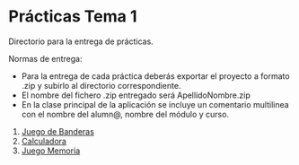 Prácticas Tema 1
======

Directorio para la entrega de prácticas.

Normas de entrega:
- Para la entrega de cada práctica deberás exportar el proyecto a formato .zip y subirlo al directorio correspondiente.
- El nombre del fichero .zip entregado será ApellidoNombre.zip
- En la clase principal de la aplicación se incluye un comentario multilinea con el nombre del alumn@, nombre del módulo y curso.

1. [Juego de Banderas](01_Banderas)
2. [Calculadora](02_Calculadora)
3. [Juego Memoria](https://lorca.act.uji.es/curso/mit-app-inventor/memory/)
